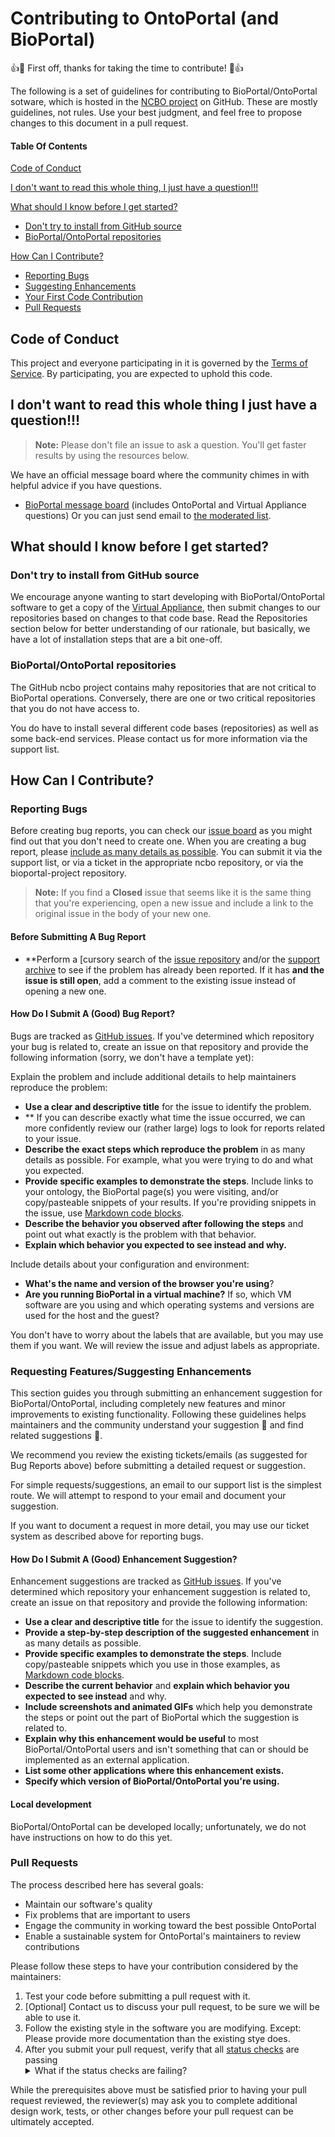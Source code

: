 # Contributing to OntoPortal (and BioPortal)

:+1::tada: First off, thanks for taking the time to contribute! :tada::+1:

The following is a set of guidelines for contributing to BioPortal/OntoPortal sotware, which is hosted in the [NCBO project](https://github.com/ncbo) on GitHub. These are mostly guidelines, not rules. Use your best judgment, and feel free to propose changes to this document in a pull request.

#### Table Of Contents

[Code of Conduct](#code-of-conduct)

[I don't want to read this whole thing, I just have a question!!!](#i-dont-want-to-read-this-whole-thing-i-just-have-a-question)

[What should I know before I get started?](#what-should-i-know-before-i-get-started)
  * [Don't try to install from GitHub source](#don't-try-to-install-from-GitHub-source)
  * [BioPortal/OntoPortal repositories](#bioportal/ontoportal-repositories)

[How Can I Contribute?](#how-can-i-contribute)
  * [Reporting Bugs](#reporting-bugs)
  * [Suggesting Enhancements](#suggesting-enhancements)
  * [Your First Code Contribution](#your-first-code-contribution)
  * [Pull Requests](#pull-requests)

## Code of Conduct

This project and everyone participating in it is governed by the [Terms of Service](https://bioportal.bioontology.org/terms). By participating, you are expected to uphold this code. 

## I don't want to read this whole thing I just have a question!!!

> **Note:** Please don't file an issue to ask a question. You'll get faster results by using the resources below.

We have an official message board where the community chimes in with helpful advice if you have questions.

* [BioPortal message board](https://mailman.stanford.edu/mailman/listinfo/bioontology-support) (includes OntoPortal and Virtual Appliance questions)   Or you can just send email to [the moderated list](support@bioontology.org).

## What should I know before I get started?

### Don't try to install from GitHub source

We encourage anyone wanting to start developing with BioPortal/OntoPortal software to get a copy of the [Virtual Appliance](https://www.bioontology.org/wiki/Category:NCBO_Virtual_Appliance), then submit changes to our repositories based on changes to that code base. Read the Repositories section below for better understanding of our rationale, but basically, we have a lot of installation steps that are a bit one-off.

### BioPortal/OntoPortal repositories

The GitHub ncbo project contains mahy repositories that are not critical to BioPortal operations. Conversely, there are one or two critical repositories that you do not have access to.

You do have to install several different code bases (repositories) as well as some back-end services. Please contact us for more information via the support list.

## How Can I Contribute?

### Reporting Bugs

Before creating bug reports, you can check our [issue board](https://app.zenhub.com/workspaces/bioportal-5cd9eda6c115951dc85934af) as you might find out that you don't need to create one. When you are creating a bug report, please [include as many details as possible](#how-do-i-submit-a-good-bug-report). You can submit it via the support list, or via a ticket in the appropriate ncbo repository, or via the bioportal-project repository.

> **Note:** If you find a **Closed** issue that seems like it is the same thing that you're experiencing, open a new issue and include a link to the original issue in the body of your new one.

#### Before Submitting A Bug Report

* **Perform a [cursory search of the [issue repository](https://app.zenhub.com/workspaces/bioportal-5cd9eda6c115951dc85934af) and/or the [support archive](http://ncbo-support.2288202.n4.nabble.com/) to see if the problem has already been reported. If it has **and the issue is still open**, add a comment to the existing issue instead of opening a new one.

#### How Do I Submit A (Good) Bug Report?

Bugs are tracked as [GitHub issues](https://guides.github.com/features/issues/). If you've determined which repository your bug is related to, create an issue on that repository and provide the following information (sorry, we don't have a template yet):

Explain the problem and include additional details to help maintainers reproduce the problem:

* **Use a clear and descriptive title** for the issue to identify the problem.
* ** If you can describe exactly what time the issue occurred, we can more confidently review our (rather large) logs to look for reports related to your issue. 
* **Describe the exact steps which reproduce the problem** in as many details as possible. For example, what you were trying to do and what you expected. 
* **Provide specific examples to demonstrate the steps**. Include links to your ontology, the BioPortal page(s) you were visiting, and/or copy/pasteable snippets of your results.  If you're providing snippets in the issue, use [Markdown code blocks](https://help.github.com/articles/markdown-basics/#multiple-lines).
* **Describe the behavior you observed after following the steps** and point out what exactly is the problem with that behavior.
* **Explain which behavior you expected to see instead and why.**

Include details about your configuration and environment:

* **What's the name and version of the browser you're using**?
* **Are you running BioPortal in a virtual machine?** If so, which VM software are you using and which operating systems and versions are used for the host and the guest?

You don't have to worry about the labels that are available, but you may use them if you want. We will review the issue and adjust labels as appropriate.

### Requesting Features/Suggesting Enhancements

This section guides you through submitting an enhancement suggestion for BioPortal/OntoPortal, including completely new features and minor improvements to existing functionality. Following these guidelines helps maintainers and the community understand your suggestion :pencil: and find related suggestions :mag_right:.

We recommend you review the existing tickets/emails (as suggested for Bug Reports above) before submitting a detailed request or suggestion.

For simple requests/suggestions, an email to our support list is the simplest route. We will attempt to respond to your email and document your suggestion. 

If you want to document a request in more detail, you may use our ticket system as described above for reporting bugs.

#### How Do I Submit A (Good) Enhancement Suggestion?

Enhancement suggestions are tracked as [GitHub issues](https://guides.github.com/features/issues/). If you've determined which repository your enhancement suggestion is related to, create an issue on that repository and provide the following information:

* **Use a clear and descriptive title** for the issue to identify the suggestion.
* **Provide a step-by-step description of the suggested enhancement** in as many details as possible.
* **Provide specific examples to demonstrate the steps**. Include copy/pasteable snippets which you use in those examples, as [Markdown code blocks](https://help.github.com/articles/markdown-basics/#multiple-lines).
* **Describe the current behavior** and **explain which behavior you expected to see instead** and why.
* **Include screenshots and animated GIFs** which help you demonstrate the steps or point out the part of BioPortal which the suggestion is related to. 
* **Explain why this enhancement would be useful** to most BioPortal/OntoPortal users and isn't something that can or should be implemented as an external application.
* **List some other applications where this enhancement exists.**
* **Specify which version of BioPortal/OntoPortal you're using.** 

#### Local development

BioPortal/OntoPortal can be developed locally; unfortunately, we do not have instructions on how to do this yet.

### Pull Requests

The process described here has several goals:

- Maintain our software's quality
- Fix problems that are important to users
- Engage the community in working toward the best possible OntoPortal
- Enable a sustainable system for OntoPortal's maintainers to review contributions

Please follow these steps to have your contribution considered by the maintainers:

1. Test your code before submitting a pull request with it.
2. [Optional] Contact us to discuss your pull request, to be sure we will be able to use it. 
3. Follow the existing style in the software you are modifying. Except: Please provide more documentation than the existing stye does.
4. After you submit your pull request, verify that all [status checks](https://help.github.com/articles/about-status-checks/) are passing <details><summary>What if the status checks are failing?</summary>If a status check is failing, and you believe that the failure is unrelated to your change, please leave a comment on the pull request explaining why you believe the failure is unrelated. A maintainer will re-run the status check for you. If we conclude that the failure was a false positive, then we will open an issue to track that problem with our status check suite.</details>

While the prerequisites above must be satisfied prior to having your pull request reviewed, the reviewer(s) may ask you to complete additional design work, tests, or other changes before your pull request can be ultimately accepted.

